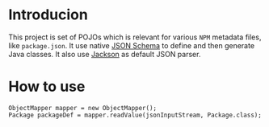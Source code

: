 # Introducion

This project is set of POJOs which is relevant for various `NPM` metadata files, like `package.json`. 
It use native [JSON Schema](http://json-schema.org/) to define and then generate Java classes.
It also use [Jackson](https://github.com/FasterXML/jackson) as default JSON parser. 

# How to use

	ObjectMapper mapper = new ObjectMapper();
	Package packageDef = mapper.readValue(jsonInputStream, Package.class);
